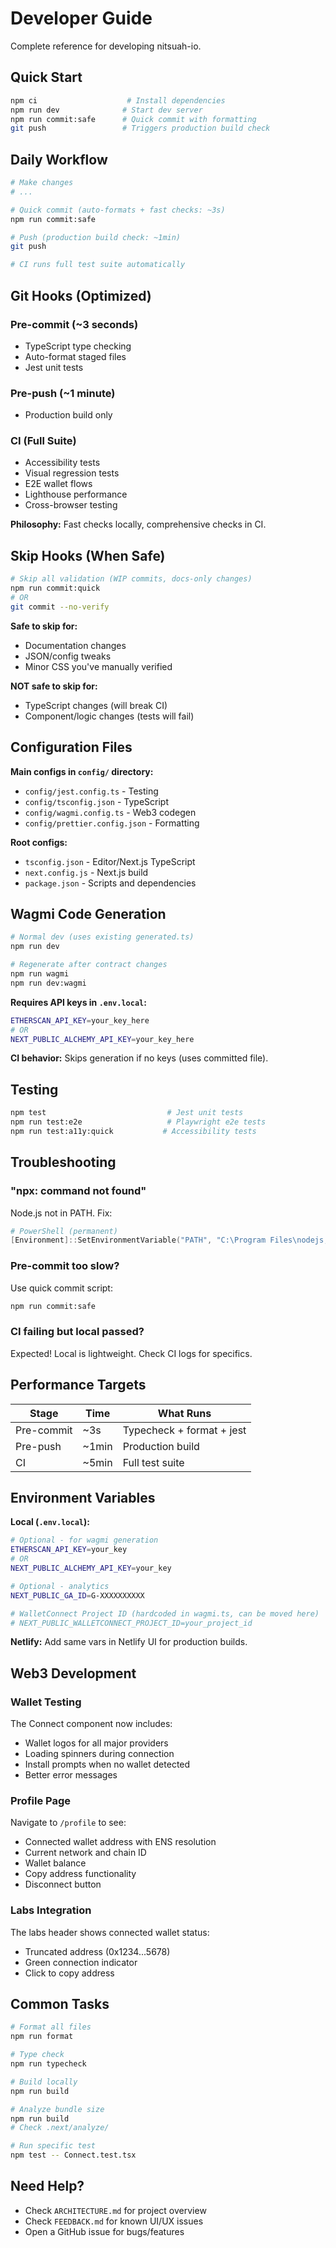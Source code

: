 # Developer Guide

Complete reference for developing nitsuah-io.

## Quick Start

```bash
npm ci                    # Install dependencies
npm run dev              # Start dev server
npm run commit:safe      # Quick commit with formatting
git push                 # Triggers production build check
```

## Daily Workflow

```bash
# Make changes
# ...

# Quick commit (auto-formats + fast checks: ~3s)
npm run commit:safe

# Push (production build check: ~1min)
git push

# CI runs full test suite automatically
```

## Git Hooks (Optimized)

### Pre-commit (~3 seconds)

- TypeScript type checking
- Auto-format staged files
- Jest unit tests

### Pre-push (~1 minute)

- Production build only

### CI (Full Suite)

- Accessibility tests
- Visual regression tests
- E2E wallet flows
- Lighthouse performance
- Cross-browser testing

**Philosophy:** Fast checks locally, comprehensive checks in CI.

## Skip Hooks (When Safe)

```bash
# Skip all validation (WIP commits, docs-only changes)
npm run commit:quick
# OR
git commit --no-verify
```

**Safe to skip for:**

- Documentation changes
- JSON/config tweaks
- Minor CSS you've manually verified

**NOT safe to skip for:**

- TypeScript changes (will break CI)
- Component/logic changes (tests will fail)

## Configuration Files

**Main configs in `config/` directory:**

- `config/jest.config.ts` - Testing
- `config/tsconfig.json` - TypeScript
- `config/wagmi.config.ts` - Web3 codegen
- `config/prettier.config.json` - Formatting

**Root configs:**

- `tsconfig.json` - Editor/Next.js TypeScript
- `next.config.js` - Next.js build
- `package.json` - Scripts and dependencies

## Wagmi Code Generation

```bash
# Normal dev (uses existing generated.ts)
npm run dev

# Regenerate after contract changes
npm run wagmi
npm run dev:wagmi
```

**Requires API keys in `.env.local`:**

```bash
ETHERSCAN_API_KEY=your_key_here
# OR
NEXT_PUBLIC_ALCHEMY_API_KEY=your_key_here
```

**CI behavior:** Skips generation if no keys (uses committed file).

## Testing

```bash
npm test                           # Jest unit tests
npm run test:e2e                   # Playwright e2e tests
npm run test:a11y:quick           # Accessibility tests
```

## Troubleshooting

### "npx: command not found"

Node.js not in PATH. Fix:

```powershell
# PowerShell (permanent)
[Environment]::SetEnvironmentVariable("PATH", "C:\Program Files\nodejs;$env:PATH", "User")
```

### Pre-commit too slow?

Use quick commit script:
```bash
npm run commit:safe
```

### CI failing but local passed?

Expected! Local is lightweight. Check CI logs for specifics.

## Performance Targets

| Stage      | Time  | What Runs                 |
| ---------- | ----- | ------------------------- |
| Pre-commit | ~3s   | Typecheck + format + jest |
| Pre-push   | ~1min | Production build          |
| CI         | ~5min | Full test suite           |

## Environment Variables

**Local (`.env.local`):**

```bash
# Optional - for wagmi generation
ETHERSCAN_API_KEY=your_key
# OR
NEXT_PUBLIC_ALCHEMY_API_KEY=your_key

# Optional - analytics
NEXT_PUBLIC_GA_ID=G-XXXXXXXXXX

# WalletConnect Project ID (hardcoded in wagmi.ts, can be moved here)
# NEXT_PUBLIC_WALLETCONNECT_PROJECT_ID=your_project_id
```

**Netlify:** Add same vars in Netlify UI for production builds.

## Web3 Development

### Wallet Testing

The Connect component now includes:
- Wallet logos for all major providers
- Loading spinners during connection
- Install prompts when no wallet detected
- Better error messages

### Profile Page

Navigate to `/profile` to see:
- Connected wallet address with ENS resolution
- Current network and chain ID
- Wallet balance
- Copy address functionality
- Disconnect button

### Labs Integration

The labs header shows connected wallet status:

- Truncated address (0x1234...5678)
- Green connection indicator
- Click to copy address

## Common Tasks

```bash
# Format all files
npm run format

# Type check
npm run typecheck

# Build locally
npm run build

# Analyze bundle size
npm run build
# Check .next/analyze/

# Run specific test
npm test -- Connect.test.tsx
```

## Need Help?

- Check `ARCHITECTURE.md` for project overview
- Check `FEEDBACK.md` for known UI/UX issues
- Open a GitHub issue for bugs/features
